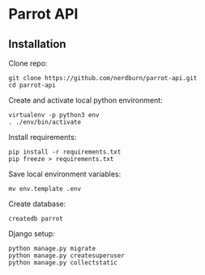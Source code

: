 # Parrot API

## Installation

Clone repo:
```
git clone https://github.com/nerdburn/parrot-api.git
cd parrot-api
```

Create and activate local python environment:
```
virtualenv -p python3 env
. ./env/bin/activate
```

Install requirements:

```
pip install -r requirements.txt
pip freeze > requirements.txt
```

Save local environment variables:

```
mv env.template .env
```

Create database:
```
createdb parrot
```

Django setup:
```
python manage.py migrate
python manage.py createsuperuser
python manage.py collectstatic
```
